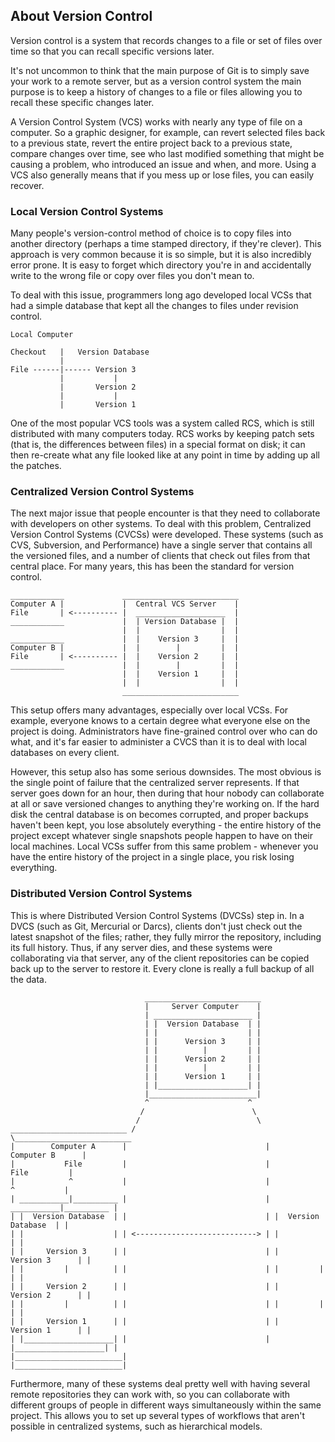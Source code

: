 ## About Version Control

Version control is a system that records changes to a file or set of files over
time so that you can recall specific versions later.

It's not uncommon to think that the main purpose of Git is to simply save your
work to a remote server, but as a version control system the main purpose is to
keep a history of changes to a file or files allowing you to recall these specific changes later.

A Version Control System (VCS) works with nearly any type of file on a computer. So a graphic designer, for example, can revert selected files back to a previous state, revert the entire project back to a previous state, compare changes over time, see who last modified something that might be causing a problem, who introduced an issue and when, and more. Using a VCS also generally means that if you mess up or lose files, you can easily recover.

### Local Version Control Systems

Many people's version-control method of choice is to copy files into another directory (perhaps a time stamped directory, if they're clever). This approach is very common because it is so simple, but it is also incredibly error prone. It is easy to forget which directory you're in and accidentally write to the wrong file or copy over files you don't mean to.

To deal with this issue, programmers long ago developed local VCSs that had a simple database that kept all the changes to files under revision control.

```diag
Local Computer

Checkout   |   Version Database
           |
File ------|------ Version 3
           |           |
           |       Version 2
           |           |
           |       Version 1
```

One of the most popular VCS tools was a system called RCS, which is still distributed with many computers today. RCS works by keeping patch sets (that is, the differences between files) in a special format on disk; it can then re-create what any file looked like at any point in time by adding up all the patches.


### Centralized Version Control Systems

The next major issue that people encounter is that they need to collaborate with developers on other systems. To deal with this problem, Centralized Version Control Systems (CVCSs) were developed. These systems (such as CVS, Subversion, and Performance) have a single server that contains all the versioned files, and a number of clients that check out files from that central place. For many years, this has been the standard for version control.

```diag
____________             __________________________
Computer A |             |  Central VCS Server    |
File       | <---------- |  ____________________  |
____________             |  | Version Database |  |
                         |  |                  |  |
____________             |  |    Version 3     |  |
Computer B |             |  |        |         |  |
File       | <---------- |  |    Version 2     |  |
____________             |  |        |         |  |
                         |  |    Version 1     |  |
                         |  |                  |  |
                         __________________________
```

This setup offers many advantages, especially over local VCSs. For example, everyone knows to a certain degree what everyone else on the project is doing. Administrators have fine-grained control over who can do what, and it's far easier to administer a CVCS than it is to deal with local databases on every client.

However, this setup also has some serious downsides. The most obvious is the single point of failure that the centralized server represents. If that server goes down for an hour, then during that hour nobody can collaborate at all or save versioned changes to anything they're working on. If the hard disk the central database is on becomes corrupted, and proper backups haven't been kept, you lose absolutely everything - the entire history of the project except whatever single snapshots people happen to have on their local machines. Local VCSs suffer from this same problem - whenever you have the entire history of the project in a single place, you risk losing everything.

### Distributed Version Control Systems

This is where Distributed Version Control Systems (DVCSs) step in. In a DVCS (such as Git, Mercurial or Darcs), clients don't just check out the latest snapshot of the files; rather, they fully mirror the repository, including its full history. Thus, if any server dies, and these systems were collaborating via that server, any of the client repositories can be copied back up to the server to restore it. Every clone is really a full backup of all the data.

```diag
                              __________________________
                              |     Server Computer    |
                              | ______________________ |
                              | |  Version Database  | |
                              | |                    | |
                              | |      Version 3     | |
                              | |          |         | |
                              | |      Version 2     | |
                              | |          |         | |
                              | |      Version 1     | |
                              | |____________________| |
                              |________________________|
                              ^                      ^
                             /                        \
                            /                          \
__________________________ /                            \__________________________
|        Computer A      |                               |        Computer B      |
|           File         |                               |           File         |
|            ^           |                               |            ^           |
| ___________|__________ |                               | ___________|__________ |
| |  Version Database  | |                               | |  Version Database  | |
| |                    | | <---------------------------> | |                    | |
| |     Version 3      | |                               | |     Version 3      | |
| |         |          | |                               | |         |          | |
| |     Version 2      | |                               | |     Version 2      | |
| |         |          | |                               | |         |          | |
| |     Version 1      | |                               | |     Version 1      | |
| |____________________| |                               | |____________________| |
|________________________|                               |________________________|

```

Furthermore, many of these systems deal pretty well with having several remote repositories they can work with, so you can collaborate with different groups of people in different ways simultaneously within the same project. This allows you to set up several types of workflows that aren't possible in centralized systems, such as hierarchical models.
